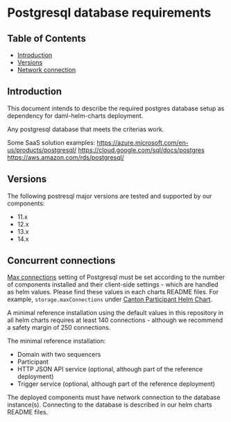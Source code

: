 # Postgresql database requirements

## Table of Contents

- [Introduction](#introduction)
- [Versions](#versions)
- [Network connection](#network-connection)

## Introduction

This document intends to describe the required postgres database setup as dependency for daml-helm-charts deployment.

Any postgresql database that meets the criterias work. 

Some SaaS solution examples:
https://azure.microsoft.com/en-us/products/postgresql/
https://cloud.google.com/sql/docs/postgres
https://aws.amazon.com/rds/postgresql/

## Versions

The following postresql major versions are tested and supported by our components:
- 11.x
- 12.x
- 13.x
- 14.x

## Concurrent connections

[Max connections](https://www.postgresql.org/docs/14/runtime-config-connection.html#GUC-MAX-CONNECTIONS) setting of Postgresql must be set according to the number of components installed and their client-side settings - which are handled as helm values. Please find these values in each charts README files. For example, `storage.maxConnections` under [Canton Participant Helm Chart](https://github.com/digital-asset/daml-helm-charts/tree/main/charts/canton-participant#participant-configuration).


A minimal reference installation using the default values in this repository in all helm charts requires at least 140 connections - although we recommend a safety margin of 250 connections.

The minimal reference installation:
- Domain with two sequencers
- Participant
- HTTP JSON API service (optional, although part of the reference deployment)
- Trigger service (optional, although part of the reference deployment)


The deployed components must have network connection to the database instance(s).
Connecting to the database is described in our helm charts README files.